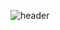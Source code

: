 ![header](https://capsule-render.vercel.app/api?type=waving&height=300&color=DE0000&text=Atlas%20Headphones&fontColor=FFFF)
